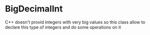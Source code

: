 # BigDecimalInt
C++ doesn't provid integers with very big values 
so this class allow to declare this type of integers and do some operations on it  

